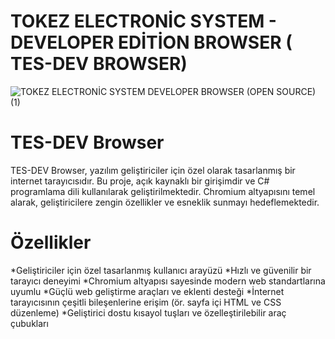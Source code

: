 # TOKEZ ELECTRONİC SYSTEM - DEVELOPER EDİTİON BROWSER ( TES-DEV BROWSER)

![TOKEZ ELECTRONİC SYSTEM DEVELOPER BROWSER (OPEN SOURCE) (1)](https://github.com/wechtof/tesdevbrowser/assets/111958409/034798a6-ae94-4591-87c5-a0c0e4f2795a)

# TES-DEV Browser

TES-DEV Browser, yazılım geliştiriciler için özel olarak tasarlanmış bir internet tarayıcısıdır. Bu proje, açık kaynaklı bir girişimdir ve C# programlama dili kullanılarak geliştirilmektedir. Chromium altyapısını temel alarak, geliştiricilere zengin özellikler ve esneklik sunmayı hedeflemektedir.

# Özellikler
*Geliştiriciler için özel tasarlanmış kullanıcı arayüzü
*Hızlı ve güvenilir bir tarayıcı deneyimi
*Chromium altyapısı sayesinde modern web standartlarına uyumlu
*Güçlü web geliştirme araçları ve eklenti desteği
*İnternet tarayıcısının çeşitli bileşenlerine erişim (ör. sayfa içi HTML ve CSS düzenleme)
*Geliştirici dostu kısayol tuşları ve özelleştirilebilir araç çubukları
